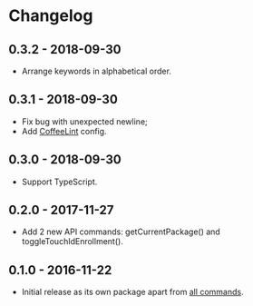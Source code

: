 # Changelog

## 0.3.2 - 2018-09-30

* Arrange keywords in alphabetical order.

## 0.3.1 - 2018-09-30

* Fix bug with unexpected newline;
* Add [CoffeeLint](https://github.com/clutchski/coffeelint) config.

## 0.3.0 - 2018-09-30

* Support TypeScript.

## 0.2.0 - 2017-11-27

* Add 2 new API commands: getCurrentPackage() and toggleTouchIdEnrollment().

## 0.1.0 - 2016-11-22

* Initial release as its own package apart from [all commands](https://atom.io/packages/webdriverio-snippets).
